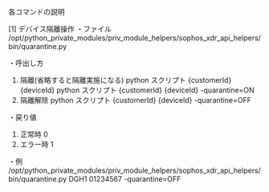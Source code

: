 各コマンドの説明

[1] デバイス隔離操作
・ファイル
/opt/python_private_modules/priv_module_helpers/sophos_xdr_api_helpers/bin/quarantine.py

・呼出し方
1) 隔離(省略すると隔離実施になる)
python スクリプト {customerId} {deviceId}
python スクリプト {customerId} {deviceId} -quarantine=ON
2) 隔離解除
python スクリプト {customerId} {deviceId} -quarantine=OFF

・戻り値
1) 正常時
0
2) エラー時
1

・例
/opt/python_private_modules/priv_module_helpers/sophos_xdr_api_helpers/bin/quarantine.py DGH1 01234567 -quarantine=OFF

